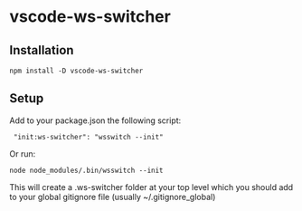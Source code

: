# vscode-ws-switcher

## Installation

`npm install -D vscode-ws-switcher`

## Setup

Add to your package.json the following script:

` "init:ws-switcher": "wsswitch --init"`

Or run:

`node node_modules/.bin/wsswitch --init`

This will create a .ws-switcher folder at your top level which you should add to your 
global gitignore file (usually ~/.gitignore_global)

